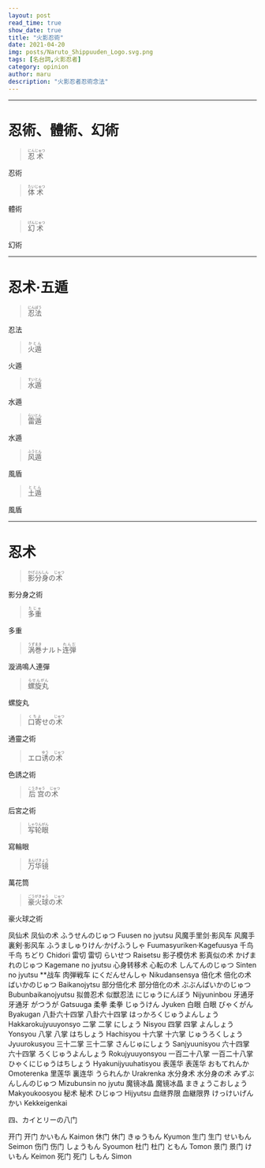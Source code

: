 ```yaml
---
layout: post
read_time: true
show_date: true
title: "火影忍術"
date: 2021-04-20
img: posts/Naruto_Shippuuden_Logo.svg.png
tags: [名台詞,火影忍者]
category: opinion
author: maru
description: "火影忍者忍術念法"
---
```

---


# 忍術、體術、幻術
> <div><ruby><rb>忍</rb><rt>にん</rt></ruby><ruby><rb>术</rb><rt>じゅつ </rt></ruby></div>
忍術

> <div><ruby><rb>体</rb><rt>たい</rt></ruby><ruby><rb>术</rb><rt>じゅつ </rt></ruby></div>
體術

><div><ruby><rb>幻</rb><rt>げん</rt></ruby><ruby><rb>术</rb><rt>じゅつ </rt></ruby></div>
幻術

---
# 忍术·五遁
><div><ruby><rb>忍法</rb><rt>にんぽう</rt></ruby></div>
忍法

><div><ruby><rb>火遁</rb><rt>かとん</rt></ruby></div>
火遁

><div><ruby><rb>水遁</rb><rt>すいとん</rt></ruby></div>
水遁

><div><ruby><rb>雷遁</rb><rt>らいとん</rt></ruby></div>
水遁

><div><ruby><rb>风遁</rb><rt>ふうとん</rt></ruby></div>
風盾

><div><ruby><rb>土遁</rb><rt>ととん</rt></ruby></div>
風盾

---

# 忍术
> <div><ruby><rb>影</rb><rt>かげ</rt></ruby><ruby><rb>分身</rb><rt>ぶんしん</rt></ruby>の<ruby><rb>术</rb><rt>じゅつ</rt></ruby></div>
影分身之術

><div><ruby><rb>多重</rb><rt>たじゅ</rt></ruby></div>
多重

><div><ruby><rb>涡巻</rb><rt>うずまき</rt></ruby>ナルト<ruby><rb>连弾</rb><rt>れんだ</rt></ruby></div>
漩渦鳴人連彈

><div><ruby><rb>螺旋丸</rb><rt>らせんがん</rt></ruby></div>
螺旋丸

><div><ruby><rb>口寄</rb><rt>くちよ</rt></ruby>せの<ruby><rb>术</rb><rt>じゅつ</rt></ruby></div>
通靈之術

><div>エロ<ruby><rb>诱</rb><rt>ゆう</rt></ruby>の<ruby><rb>术</rb><rt>じゅつ</rt></ruby></div>
色誘之術

><div><ruby><rb>后宫</rb><rt>こうきゅう</rt></ruby>の<ruby><rb>术</rb><rt>じゅつ</rt></ruby></div>
后宮之術

><div><ruby><rb>写轮眼</rb><rt>しゃりんがん</rt></ruby></div>
寫輪眼

><div><ruby><rb>万华镜</rb><rt>まんげきょう</rt></ruby></div>
萬花筒

><div><ruby><rb>豪火球</rb><rt>ごうがきゅう</rt></ruby>の<ruby><rb>术</rb><rt>じゅつ</rt></ruby></div>
豪火球之術

凤仙术 凤仙の术 ふうせんのじゅつ Fuusen no jyutsu
风魔手里剑·影风车 风魔手裏剣·影风车 ふうましゅりけん·かげふうしゃ Fuumasyuriken·Kagefuusya
千鸟 千鸟 ちどり Chidori
雷切 雷切 らいせつ Raisetsu
影子模仿术 影真似の术 かげまれのじゅつ Kagemane no jyutsu
心身转移术 心転の术 しんてんのじゅつ Sinten no jyutsu
**战车 肉弾戦车 にくだんせんしゃ Nikudansensya
倍化术 倍化の术 ばいかのじゅつ Baikanojytsu
部分倍化术 部分倍化の术 ぶぶんばいかのじゅつ Bubunbaikanojyutsu
拟兽忍术 似獣忍法 にじゅうにんぼう Nijyuninbou
牙通牙 牙通牙 がつうが Gatsuuga
柔拳 柔拳 じゅうけん Jyuken
白眼 白眼 びゃくがん Byakugan
八卦六十四掌 八卦六十四掌 はっかろくじゅうよんしょう Hakkarokujyuuyonsyo
二掌 二掌 にしょう Nisyou
四掌 四掌 よんしょう Yonsyou
八掌 八掌 はちしょう Hachisyou
十六掌 十六掌 じゅうろくしょう Jyuurokusyou
三十二掌 三十二掌 さんじゅにしょう Sanjyuunisyou
六十四掌 六十四掌 ろくじゅうよんしょう Rokujyuuyonsyou
一百二十八掌 一百二十八掌 ひゃくにじゅうはちしょう Hyakunijyuuhatisyou
表莲华 表莲华 おもてれんか Omoterenka
里莲华 裏连华 うられんか Urakrenka
水分身术 水分身の术 みずぶんしんのじゅつ Mizubunsin no jyutu
魔镜冰晶 魔镜冰晶 まきょうこおしょう Makyoukoosyou
秘术 秘术 ひじゅつ Hijyutsu
血继界限 血継限界 けっけいげんかい Kekkeigenkai

四、カイとリーの八门

开门 开门 かいもん Kaimon
休门 休门 きゅうもん Kyumon
生门 生门 せいもん Seimon
伤门 伤门 しょうもん Syoumon
杜门 杜门 ともん Tomon
景门 景门 けいもん Keimon
死门 死门 しもん Simon
